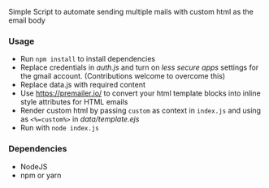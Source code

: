 Simple Script to automate sending multiple mails with custom html as the email body

### Usage
- Run `npm install` to install dependencies
- Replace credentials in _auth.js_ and turn on _less secure apps_ settings for the gmail account. (Contributions welcome to overcome this)
- Replace data.js with required content
- Use https://premailer.io/ to convert your html template blocks into inline style attributes for HTML emails 
- Render custom html by passing `custom` as context in `index.js` and using as `<%=custom%>` in _data/template.ejs_
- Run with `node index.js`

### Dependencies
- NodeJS
- npm or yarn